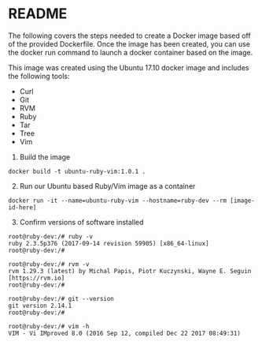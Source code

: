 # README

The following covers the steps needed to create a Docker image based off of the
provided Dockerfile.  Once the image has been created, you can use the docker
run command to launch a docker container based on the image.

This image was created using the Ubuntu 17.10 docker image and includes the
following tools:

  - Curl
  - Git
  - RVM
  - Ruby
  - Tar
  - Tree
  - Vim


1.  Build the image

```
docker build -t ubuntu-ruby-vim:1.0.1 .
```


2.  Run our Ubuntu based Ruby/Vim image as a container

```
docker run -it --name=ubuntu-ruby-vim --hostname=ruby-dev --rm [image-id-here]
```


3.  Confirm versions of software installed

```
root@ruby-dev:/# ruby -v
ruby 2.3.5p376 (2017-09-14 revision 59905) [x86_64-linux]
root@ruby-dev:/#

root@ruby-dev:/# rvm -v
rvm 1.29.3 (latest) by Michal Papis, Piotr Kuczynski, Wayne E. Seguin [https://rvm.io]
root@ruby-dev:/#

root@ruby-dev:/# git --version
git version 2.14.1
root@ruby-dev:/#

root@ruby-dev:/# vim -h
VIM - Vi IMproved 8.0 (2016 Sep 12, compiled Dec 22 2017 08:49:31)
```
